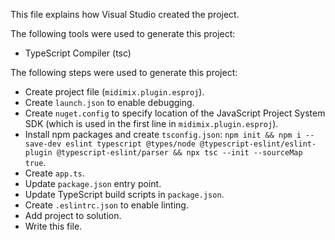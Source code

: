 This file explains how Visual Studio created the project.

The following tools were used to generate this project:
- TypeScript Compiler (tsc)

The following steps were used to generate this project:
- Create project file (`midimix.plugin.esproj`).
- Create `launch.json` to enable debugging.
- Create `nuget.config` to specify location of the JavaScript Project System SDK (which is used in the first line in `midimix.plugin.esproj`).
- Install npm packages and create `tsconfig.json`: `npm init && npm i --save-dev eslint typescript @types/node @typescript-eslint/eslint-plugin @typescript-eslint/parser && npx tsc --init --sourceMap true`.
- Create `app.ts`.
- Update `package.json` entry point.
- Update TypeScript build scripts in `package.json`.
- Create `.eslintrc.json` to enable linting.
- Add project to solution.
- Write this file.
